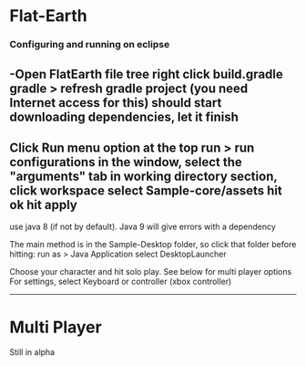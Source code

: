 # Flat-Earth

### Configuring and running on eclipse

-Open FlatEarth file tree
right click build.gradle
gradle > refresh gradle project (you need Internet access for this)
should start downloading dependencies, let it finish
-----------------------	
Click Run menu option at the top
run > run configurations 
in the window, select the "arguments" tab
in working directory section, click workspace
select Sample-core/assets
hit ok
hit apply
-----------------------
use java 8 (if not by default). Java 9 will give errors with a dependency

The main method is in the Sample-Desktop folder, so click that folder before hitting:
	run as > Java Application
		select DesktopLauncher
	
	
	
Choose your character and hit solo play. See below for multi player options
For settings, select Keyboard or controller (xbox controller)

-----------------------


# Multi Player

Still in alpha